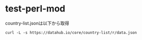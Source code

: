 # test-perl-mod

country-list.jsonは以下から取得
```
curl -L -s https://datahub.io/core/country-list/r/data.json
```
